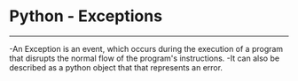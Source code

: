# Python - Exceptions
---------------------

-An Exception is an event, which occurs during the execution of a program that disrupts the normal flow of the program's instructions.
-It can also be described as a python object that that represents an error.

